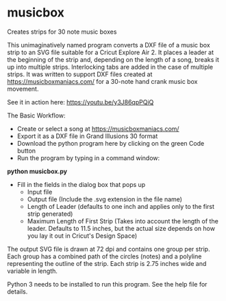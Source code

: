 # musicbox
 Creates  strips for 30 note music boxes

 This unimaginatively named program converts a DXF file of a music box strip to an SVG file suitable for a Cricut Explore Air 2. It places a leader at the beginning of the strip and, depending on the length of a song, breaks it up into multiple strips. Interlocking tabs are added in the case of multiple strips. It was written to support DXF files created at https://musicboxmaniacs.com/ for a 30-note hand crank music box movement.
 
 See it in action here: https://youtu.be/y3J86qpPQiQ

 The Basic Workflow:
 * Create or select a song at https://musicboxmaniacs.com/
 * Export it as a DXF file in Grand Illusions 30 format
 * Download the python program here by clicking on the green Code button
 * Run the program by typing in a command window:
 
 **python musicbox.py**
 
 * Fill in the fields in the dialog box that pops up
   * Input file
   * Output file (Include the .svg extension in the file name)
   * Length of Leader (defaults to one inch and applies only to the first strip generated)
   * Maximum Length of First Strip (Takes into account the length of the leader. Defaults to 11.5 inches, but the actual size depends on how you lay it out in Cricut's Design Space)
   
 The output SVG file is drawn at 72 dpi and contains one group per strip. Each group has a combined path of the circles (notes) and a polyline representing the outline of the strip. Each strip is 2.75 inches wide and variable in length.
 
 Python 3 needs to be installed to run this program. See the help file for details.